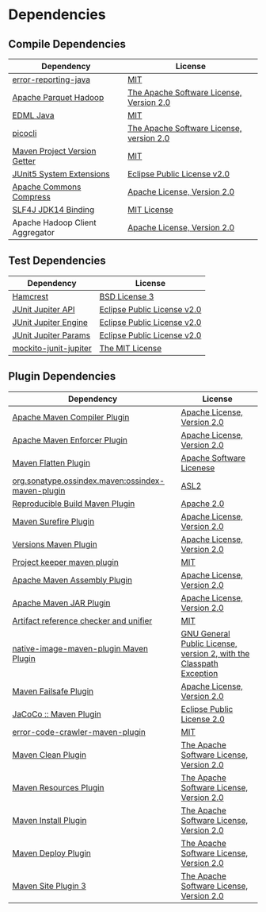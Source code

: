 <!-- @formatter:off -->
# Dependencies

## Compile Dependencies

| Dependency                        | License                                       |
| --------------------------------- | --------------------------------------------- |
| [error-reporting-java][0]         | [MIT][1]                                      |
| [Apache Parquet Hadoop][2]        | [The Apache Software License, Version 2.0][3] |
| [EDML Java][4]                    | [MIT][1]                                      |
| [picocli][6]                      | [The Apache Software License, version 2.0][3] |
| [Maven Project Version Getter][8] | [MIT][1]                                      |
| [JUnit5 System Extensions][10]    | [Eclipse Public License v2.0][11]             |
| [Apache Commons Compress][12]     | [Apache License, Version 2.0][13]             |
| [SLF4J JDK14 Binding][14]         | [MIT License][15]                             |
| Apache Hadoop Client Aggregator   | [Apache License, Version 2.0][13]             |

## Test Dependencies

| Dependency                  | License                           |
| --------------------------- | --------------------------------- |
| [Hamcrest][17]              | [BSD License 3][18]               |
| [JUnit Jupiter API][19]     | [Eclipse Public License v2.0][20] |
| [JUnit Jupiter Engine][19]  | [Eclipse Public License v2.0][20] |
| [JUnit Jupiter Params][19]  | [Eclipse Public License v2.0][20] |
| [mockito-junit-jupiter][25] | [The MIT License][26]             |

## Plugin Dependencies

| Dependency                                              | License                                                                   |
| ------------------------------------------------------- | ------------------------------------------------------------------------- |
| [Apache Maven Compiler Plugin][27]                      | [Apache License, Version 2.0][13]                                         |
| [Apache Maven Enforcer Plugin][29]                      | [Apache License, Version 2.0][13]                                         |
| [Maven Flatten Plugin][31]                              | [Apache Software Licenese][3]                                             |
| [org.sonatype.ossindex.maven:ossindex-maven-plugin][33] | [ASL2][3]                                                                 |
| [Reproducible Build Maven Plugin][35]                   | [Apache 2.0][3]                                                           |
| [Maven Surefire Plugin][37]                             | [Apache License, Version 2.0][13]                                         |
| [Versions Maven Plugin][39]                             | [Apache License, Version 2.0][13]                                         |
| [Project keeper maven plugin][41]                       | [MIT][1]                                                                  |
| [Apache Maven Assembly Plugin][43]                      | [Apache License, Version 2.0][13]                                         |
| [Apache Maven JAR Plugin][45]                           | [Apache License, Version 2.0][13]                                         |
| [Artifact reference checker and unifier][47]            | [MIT][1]                                                                  |
| [native-image-maven-plugin Maven Plugin][49]            | [GNU General Public License, version 2, with the Classpath Exception][50] |
| [Maven Failsafe Plugin][51]                             | [Apache License, Version 2.0][13]                                         |
| [JaCoCo :: Maven Plugin][53]                            | [Eclipse Public License 2.0][54]                                          |
| [error-code-crawler-maven-plugin][55]                   | [MIT][1]                                                                  |
| [Maven Clean Plugin][57]                                | [The Apache Software License, Version 2.0][3]                             |
| [Maven Resources Plugin][59]                            | [The Apache Software License, Version 2.0][3]                             |
| [Maven Install Plugin][61]                              | [The Apache Software License, Version 2.0][3]                             |
| [Maven Deploy Plugin][63]                               | [The Apache Software License, Version 2.0][3]                             |
| [Maven Site Plugin 3][65]                               | [The Apache Software License, Version 2.0][3]                             |

[41]: https://github.com/exasol/project-keeper
[0]: https://github.com/exasol/error-reporting-java
[11]: http://www.eclipse.org/legal/epl-v20.html
[3]: http://www.apache.org/licenses/LICENSE-2.0.txt
[37]: https://maven.apache.org/surefire/maven-surefire-plugin/
[57]: http://maven.apache.org/plugins/maven-clean-plugin/
[1]: https://opensource.org/licenses/MIT
[25]: https://github.com/mockito/mockito
[51]: https://maven.apache.org/surefire/maven-failsafe-plugin/
[50]: http://openjdk.java.net/legal/gplv2+ce.html
[8]: https://github.com/exasol/maven-project-version-getter
[12]: https://commons.apache.org/proper/commons-compress/
[39]: http://www.mojohaus.org/versions-maven-plugin/
[18]: http://opensource.org/licenses/BSD-3-Clause
[27]: https://maven.apache.org/plugins/maven-compiler-plugin/
[54]: https://www.eclipse.org/legal/epl-2.0/
[53]: https://www.jacoco.org/jacoco/trunk/doc/maven.html
[26]: https://github.com/mockito/mockito/blob/main/LICENSE
[35]: http://zlika.github.io/reproducible-build-maven-plugin
[49]: https://github.com/oracle/graal/tree/master/substratevm
[2]: https://parquet.apache.org
[15]: http://www.opensource.org/licenses/mit-license.php
[13]: https://www.apache.org/licenses/LICENSE-2.0.txt
[4]: https://github.com/exasol/edml-java
[29]: https://maven.apache.org/enforcer/maven-enforcer-plugin/
[20]: https://www.eclipse.org/legal/epl-v20.html
[61]: http://maven.apache.org/plugins/maven-install-plugin/
[19]: https://junit.org/junit5/
[33]: https://sonatype.github.io/ossindex-maven/maven-plugin/
[31]: https://www.mojohaus.org/flatten-maven-plugin/flatten-maven-plugin
[10]: https://github.com/itsallcode/junit5-system-extensions
[17]: http://hamcrest.org/JavaHamcrest/
[14]: http://www.slf4j.org
[63]: http://maven.apache.org/plugins/maven-deploy-plugin/
[65]: http://maven.apache.org/plugins/maven-site-plugin/
[59]: http://maven.apache.org/plugins/maven-resources-plugin/
[47]: https://github.com/exasol/artifact-reference-checker-maven-plugin
[55]: https://github.com/exasol/error-code-crawler-maven-plugin
[45]: https://maven.apache.org/plugins/maven-jar-plugin/
[6]: http://picocli.info
[43]: https://maven.apache.org/plugins/maven-assembly-plugin/
